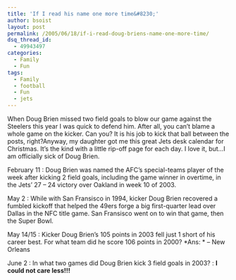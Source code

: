 ```yaml
---
title: 'If I read his name one more time&#8230;'
author: bsoist
layout: post
permalink: /2005/06/18/if-i-read-doug-briens-name-one-more-time/
dsq_thread_id:
  - 49943497
categories:
  - Family
  - Fun
tags:
  - Family
  - football
  - Fun
  - jets
---
```

When Doug Brien missed two field goals to blow our game against the Steelers this year I was quick to defend him. After all, you can&#8217;t blame a whole game on the kicker. Can you? It is his job to kick that ball between the posts, right?Anyway, my daughter got me this great Jets desk calendar for Christmas. It&#8217;s the kind with a little rip-off page for each day. I love it, but&#8230;I am officially sick of Doug Brien. 

February 11
:   Doug Brien was named the AFC&#8217;s special-teams player of the week after kicking 2 field goals, including the game winner in overtime, in the Jets&#8217; 27 &#8211; 24 victory over Oakland in week 10 of 2003.

May 2
:   While with San Fransisco in 1994, kicker Doug Brien recovered a fumbled kickoff that helped the 49ers forge a big first-quarter lead over Dallas in the NFC title game. San Fransisco went on to win that game, then the Super Bowl.

May 14/15
:   Kicker Doug Brien&#8217;s 105 points in 2003 fell just 1 short of his career best. For what team did he score 106 points in 2000? *Ans: * &#8211; New Orleans

June 2
:   In what two games did Doug Brien kick 3 field goals in 2003? 
:   **I could not care less!!!**